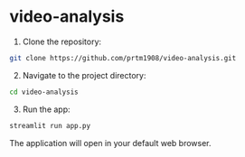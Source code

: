 # video-analysis

1. Clone the repository:
```bash
git clone https://github.com/prtm1908/video-analysis.git
```

2. Navigate to the project directory:
```bash
cd video-analysis
```

3. Run the app:
```bash
streamlit run app.py
```

The application will open in your default web browser.
